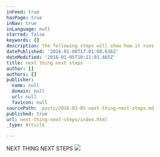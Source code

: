 ```yaml
---
inFeed: true
hasPage: true
inNav: true
inLanguage: null
starred: false
keywords: []
description: the following steps will show how it runs
datePublished: '2016-01-08T17:01:08.636Z'
dateModified: '2016-01-05T10:11:03.465Z'
title: next thing next steps
author: []
authors: []
publisher:
  name: null
  domain: null
  url: null
  favicon: null
sourcePath: _posts/2016-01-05-next-thing-next-steps.md
published: true
url: next-thing-next-steps/index.html
_type: Article

---
```

NEXT THING NEXT STEPS
![](https://the-grid-user-content.s3-us-west-2.amazonaws.com/7bfbb264-c91e-45b3-bead-c3dd6ee8a27f.jpg)
